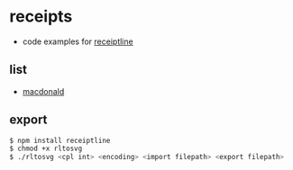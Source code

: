 # receipts

- code examples for [receiptline](https://github.com/receiptline/receiptline)

## list

- [macdonald](mac)

## export

```bash
$ npm install receiptline
$ chmod +x rltosvg
$ ./rltosvg <cpl int> <encoding> <import filepath> <export filepath>
```
